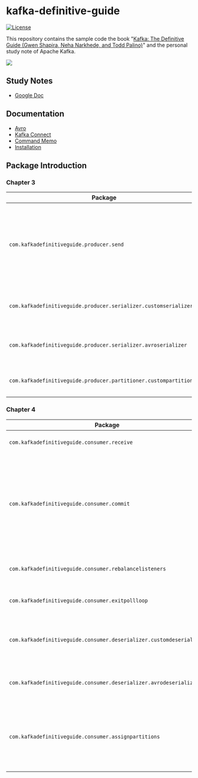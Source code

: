 # kafka-definitive-guide

[![License](https://img.shields.io/badge/License-Apache%202.0-green.svg)](https://opensource.org/licenses/Apache-2.0) 

This repository contains the sample code the book "[Kafka: The Definitive Guide (Gwen Shapira, Neha Narkhede, and Todd Palino)](http://shop.oreilly.com/product/0636920044123.do)" and the personal study note of Apache Kafka.

![](docs/pics/book-cover.jpg)

## Study Notes
- [Google Doc](https://docs.google.com/document/d/1JJqllxpVwzTJLrGILxJ10LT5_lhi8ZbKlHcrE54A6Rc/edit?usp=sharing)

## Documentation
- [Avro](avro/README.md)
- [Kafka Connect](docs/kafka_connect.md)
- [Command Memo](docs/command_memo.md)
- [Installation](docs/installation.md)

## Package Introduction
### Chapter 3
| Package | Description |
|----|----|
| `com.kafkadefinitiveguide.producer.send` | The basic examples of producers for sending messages in different styles: fire-and-forget, synchronous and asynchronous. |
| `com.kafkadefinitiveguide.producer.serializer.customserializer` | The example of writing a custom serializer for a POJO class. |
| `com.kafkadefinitiveguide.producer.serializer.avroserializer` | The example of sending messages by using Avro serializer. |
| `com.kafkadefinitiveguide.producer.partitioner.custompartitioner` | The example of writing a custom partitioner. |

### Chapter 4
| Package | Description |
|----|----|
| `com.kafkadefinitiveguide.consumer.receive` | The basic example of a consumer. |
| `com.kafkadefinitiveguide.consumer.commit` | The examples of different offset commit strategies: synchronous, asynchronous, combination of synchronous and asynchronous, specifying offset. |
| `com.kafkadefinitiveguide.consumer.rebalancelisteners` | The examples of using rebalance listeners. |
| `com.kafkadefinitiveguide.consumer.exitpollloop` | The example of how to exit a poll loop safely. |
| `com.kafkadefinitiveguide.consumer.deserializer.customdeserializer` | The example of writing a custom deserializer for a POJO class. |
| `com.kafkadefinitiveguide.consumer.deserializer.avrodeserializer` | The example of receiving messages by using Avro deserializer. |
| `com.kafkadefinitiveguide.consumer.assignpartitions` | The example of assigning a consumer to partitions instead of letting the consumer subscribing a topic. |
